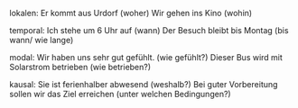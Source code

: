
lokalen:
Er kommt aus Urdorf (woher)
Wir gehen ins Kino (wohin)

temporal:
Ich stehe um 6 Uhr auf (wann)
Der Besuch bleibt bis Montag (bis wann/ wie lange)

modal:
Wir haben uns sehr gut gefühlt. (wie gefühlt?)
Dieser Bus wird mit Solarstrom betrieben (wie betrieben?)

kausal:
Sie ist ferienhalber abwesend (weshalb?)
Bei guter Vorbereitung sollen wir das Ziel erreichen (unter welchen Bedingungen?)

